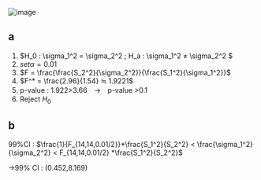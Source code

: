 ![image](https://github.com/user-attachments/assets/99de87a1-f8ab-43e7-8533-47332f96732d)

## a

1. $H_0 : \sigma_1^2 = \sigma_2^2 ; H_a : \sigma_1^2 ≠ \sigma_2^2 $
2. $set \alpha = 0.01$
3. $F = \frac{\frac{S_2^2}{\sigma_2^2}}{\frac{S_1^2}{\sigma_1^2}}$
4. $F^* = \frac{2.96}{1.54} ≒ 1.9221$
5. p-value : 1.922>3.66　→　p-value >0.1
6. Reject $H_0$


## b

99%CI : 
$\frac{1}{F_{14,14,0.01/2}}*\frac{S_1^2}{S_2^2} < \frac{\sigma_1^2}{\sigma_2^2} <  F_{14,14,0.01/2} *\frac{S_1^2}{S_2^2}$

→99% CI : (0.452,8.169)
